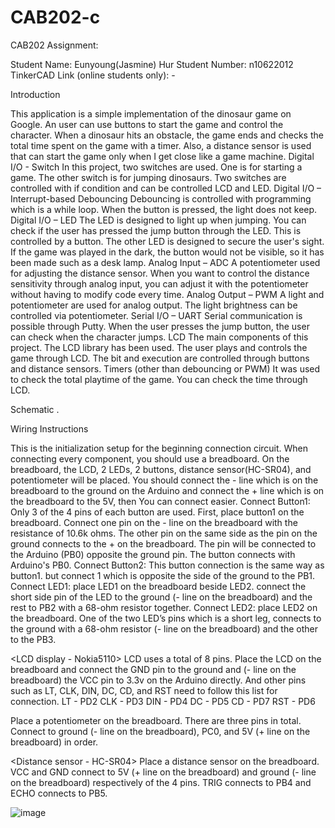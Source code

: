 # CAB202-c

CAB202 Assignment:

Student Name: Eunyoung(Jasmine) Hur
Student Number: n10622012
TinkerCAD Link (online students only): -

Introduction

This application is a simple implementation of the dinosaur game on Google. An user can use buttons to start the game and control the character. When a dinosaur hits an obstacle, the game ends and checks the total time spent on the game with a timer. Also, a distance sensor is used that can start the game only when I get close like a game machine. 
Digital I/O - Switch	In this project, two switches are used. 
One is for starting a game. The other switch is for jumping dinosaurs.
Two switches are controlled with if condition and can be controlled LCD and LED. 
Digital I/O – Interrupt-based Debouncing	Debouncing is controlled with programming which is a while loop.  When the button is pressed, the light does not keep.
Digital I/O – LED	The LED is designed to light up when jumping. You can check if the user has pressed the jump button through the LED. This is controlled by a button.
The other LED is designed to secure the user's sight. If the game was played in the dark, the button would not be visible, so it has been made such as a desk lamp.
Analog Input – ADC	A potentiometer used for adjusting the distance sensor. When you want to control the distance sensitivity through analog input, you can adjust it with the potentiometer without having to modify code every time.
Analog Output – PWM	A light and potentiometer are used for analog output. The light brightness can be controlled via potentiometer. 
Serial I/O – UART	Serial communication is possible through Putty. When the user presses the jump button, the user can check when the character jumps.
LCD	The main components of this project. The LCD library has been used. The user plays and controls the game through LCD. The bit and execution are controlled through buttons and distance sensors.
Timers (other than debouncing or PWM)	It was used to check the total playtime of the game. You can check the time through LCD.





Schematic
.
 
 
 
 
 

 
 



Wiring Instructions
 
<Breadboard>
This is the initialization setup for the beginning connection circuit. When connecting every component, you should use a breadboard. On the breadboard, the LCD, 2 LEDs, 2 buttons, distance sensor(HC-SR04), and potentiometer will be placed. You should connect the - line which is on the breadboard to the ground on the Arduino and connect the + line which is on the breadboard to the 5V, then You can connect easier.

<Buttons>
Connect Button1: Only 3 of the 4 pins of each button are used. First, place button1 on the breadboard. Connect one pin on the - line on the breadboard with the resistance of 10.6k ohms. The other pin on the same side as the pin on the ground connects to the + on the breadboard. The pin will be connected to the Arduino (PB0)  opposite the ground pin. The button connects with Arduino's PB0.
Connect Button2: This button connection is the same way as button1. but connect 1 which is opposite the side of the ground to the PB1.


<LED>
Connect LED1: place LED1 on the breadboard beside LED2. connect the short side pin of the LED to the ground (- line on the breadboard) and the rest to PB2 with a 68-ohm resistor together.
Connect LED2: place LED2 on the breadboard. One of the two LED’s pins which is a short leg, connects to the ground with a 68-ohm resistor (- line on the breadboard)  and the other to the PB3.

<LCD display - Nokia5110>
LCD uses a total of 8 pins. Place the LCD on the breadboard and connect the GND pin to the ground and  (- line on the breadboard) the VCC pin to 3.3v on the Arduino directly. 
And other pins such as LT, CLK, DIN, DC, CD, and RST need to follow this list for connection.
LT - PD2
CLK - PD3
DIN - PD4
DC - PD5
CD - PD7
RST - PD6

<Potentiometer>
Place a potentiometer on the breadboard. There are three pins in total. Connect to ground  (- line on the breadboard), PC0, and 5V (+ line on the breadboard) in order.

<Distance sensor - HC-SR04>
Place a distance sensor on the breadboard. VCC and GND connect to 5V (+ line on the breadboard) and ground (- line on the breadboard) respectively of the 4 pins. TRIG connects to PB4 and ECHO connects to PB5.



![image](https://user-images.githubusercontent.com/41955249/154070343-b78e8bce-4be6-4f24-b496-b5a6afd9d7ac.png)
